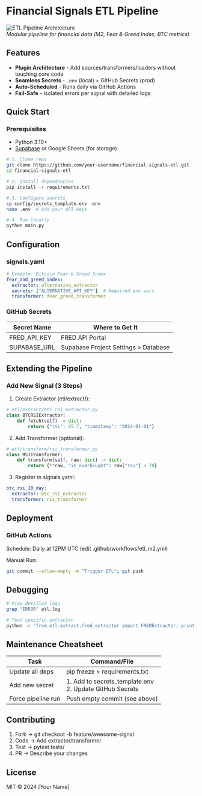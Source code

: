 # Financial Signals ETL Pipeline

![ETL Pipeline Architecture](https://via.placeholder.com/800x400?text=ETL+Data+Flow)  
*Modular pipeline for financial data (M2, Fear & Greed Index, BTC metrics)*

## Features
- **Plugin Architecture** - Add sources/transformers/loaders without touching core code
- **Seamless Secrets** - `.env` (local) + GitHub Secrets (prod)
- **Auto-Scheduled** - Runs daily via GitHub Actions
- **Fail-Safe** - Isolated errors per signal with detailed logs

## Quick Start

### Prerequisites
- Python 3.10+
- [Supabase](https://supabase.com/) or Google Sheets (for storage)

```bash
# 1. Clone repo
git clone https://github.com/your-username/financial-signals-etl.git
cd financial-signals-etl

# 2. Install dependencies
pip install -r requirements.txt

# 3. Configure secrets
cp config/secrets_template.env .env
nano .env  # Add your API keys

# 4. Run locally
python main.py

```

## Configuration

### signals.yaml
```yaml
# Example: Bitcoin Fear & Greed Index
fear_and_greed_index:
  extractor: alternative_extractor
  secrets: ["ALTERNATIVE_API_KEY"]  # Required env vars
  transformer: fear_greed_transformer
```

### GitHub Secrets

| Secret Name | Where to Get It |
|------------|----------------|
| FRED_API_KEY | FRED API Portal |
| SUPABASE_URL | Supabase Project Settings > Database |

## Extending the Pipeline

### Add New Signal (3 Steps)

1. Create Extractor (etl/extract/):
```python
# etl/extract/btc_rsi_extractor.py
class BTCRSIExtractor:
    def fetch(self) -> dict:
        return {"rsi": 65.7, "timestamp": "2024-01-01"}
```

2. Add Transformer (optional):
```python
# etl/transform/rsi_transformer.py
class RSITransformer:
    def transform(self, raw: dict) -> dict:
        return {**raw, "is_overbought": raw["rsi"] > 70}
```

3. Register in signals.yaml:
```yaml
btc_rsi_10_day:
  extractor: btc_rsi_extractor
  transformer: rsi_transformer
```

## Deployment

### GitHub Actions
Schedule: Daily at 12PM UTC (edit .github/workflows/etl_m2.yml)

Manual Run:
```bash
git commit --allow-empty -m "Trigger ETL"; git push
```

## Debugging
```bash
# View detailed logs
grep "ERROR" etl.log

# Test specific extractor
python -c "from etl.extract.fred_extractor import FREDExtractor; print(FREDExtractor(api_key='demo').fetch())"
```

## Maintenance Cheatsheet

| Task | Command/File |
|------|-------------|
| Update all deps | pip freeze > requirements.txt |
| Add new secret | 1. Add to secrets_template.env<br>2. Update GitHub Secrets |
| Force pipeline run | Push empty commit (see above) |

## Contributing
1. Fork → git checkout -b feature/awesome-signal
2. Code → Add extractor/transformer
3. Test → pytest tests/
4. PR → Describe your changes

## License
MIT © 2024 [Your Name]
